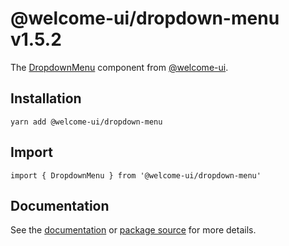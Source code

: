 # @welcome-ui/dropdown-menu v1.5.2

The [DropdownMenu](http://welcome-ui.com/components/dropdown-menu) component from [@welcome-ui](http://welcome-ui.com).

## Installation

    yarn add @welcome-ui/dropdown-menu

## Import

    import { DropdownMenu } from '@welcome-ui/dropdown-menu'

## Documentation

See the [documentation](http://welcome-ui.com/components/dropdown-menu) or [package source](https://github.com/WTTJ/welcome-ui/tree/v1.5.2/packages/DropdownMenu) for more details.
